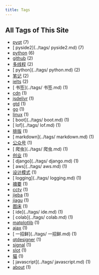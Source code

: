 ```yaml
---
title: Tags
---
```

## All Tags of This Site
* [pyqt](../tags/pyqt.md) (7)
* [ pyside2](../tags/ pyside2.md) (7)
* [python](../tags/python.md) (6)
* [github](../tags/github.md) (2)
* [多线程](../tags/多线程.md) (2)
* [ python](../tags/ python.md) (2)
* [笔记](../tags/笔记.md) (2)
* [ielts](../tags/ielts.md) (2)
* [ 书签](../tags/ 书签.md) (1)
* [cdn](../tags/cdn.md) (1)
* [jsdelivr](../tags/jsdelivr.md) (1)
* [gtd](../tags/gtd.md) (1)
* [go](../tags/go.md) (1)
* [linux](../tags/linux.md) (1)
* [ boot](../tags/ boot.md) (1)
* [ lof](../tags/ lof.md) (1)
* [排版](../tags/排版.md) (1)
* [ markdown](../tags/ markdown.md) (1)
* [公众号](../tags/公众号.md) (1)
* [ 爬虫](../tags/ 爬虫.md) (1)
* [创业](../tags/创业.md) (1)
* [ django](../tags/ django.md) (1)
* [ aws](../tags/ aws.md) (1)
* [设计模式](../tags/设计模式.md) (1)
* [ logging](../tags/ logging.md) (1)
* [摘要](../tags/摘要.md) (1)
* [cctv](../tags/cctv.md) (1)
* [jieba](../tags/jieba.md) (1)
* [jiagu](../tags/jiagu.md) (1)
* [图床](../tags/图床.md) (1)
* [ ide](../tags/ ide.md) (1)
* [ colab](../tags/ colab.md) (1)
* [matplotlib](../tags/matplotlib.md) (1)
* [ajax](../tags/ajax.md) (1)
* [ 一招鲜](../tags/ 一招鲜.md) (1)
* [qtdesigner](../tags/qtdesigner.md) (1)
* [signal](../tags/signal.md) (1)
* [slot](../tags/slot.md) (1)
* [猫](../tags/猫.md) (1)
* [ javascript](../tags/ javascript.md) (1)
* [about](../tags/about.md) (1)